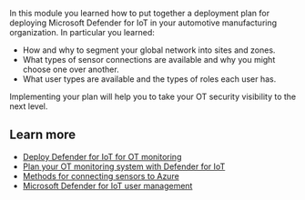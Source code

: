 In this module you learned how to put together a deployment plan for deploying Microsoft Defender for IoT in your automotive manufacturing organization. In particular you learned:

- How and why to segment your global network into sites and zones.
- What types of sensor connections are available and why you might choose one over another.
- What user types are available and the types of roles each user has.

Implementing your plan will help you to take your OT security visibility to the next level.

## Learn more

- [Deploy Defender for IoT for OT monitoring](/azure/defender-for-iot/organizations/ot-deploy/ot-deploy-path)
- [Plan your OT monitoring system with Defender for IoT](/azure/defender-for-iot/organizations/best-practices/plan-corporate-monitoring)
- [Methods for connecting sensors to Azure](/azure/defender-for-iot/organizations/)
- [Microsoft Defender for IoT user management](/azure/defender-for-iot/organizations/manage-users-overview)
